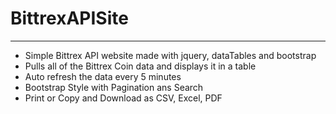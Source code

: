 # BittrexAPISite 
-------------

* Simple Bittrex API website made with jquery, dataTables and bootstrap
 * Pulls all of the Bittrex Coin data and displays it in a table
 * Auto refresh the data every 5 minutes
 * Bootstrap Style with Pagination ans Search
 * Print or Copy and Download as CSV, Excel, PDF
